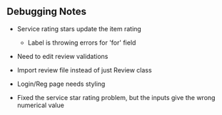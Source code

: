 ## Debugging Notes

- Service rating stars update the item rating
    - Label is throwing errors for 'for' field
- Need to edit review validations
- Import review file instead of just Review class
- Login/Reg page needs styling

- Fixed the service star rating problem, but the inputs give the wrong numerical value